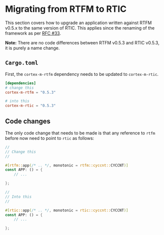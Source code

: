 # Migrating from RTFM to RTIC

This section covers how to upgrade an application written against RTFM v0.5.x to
the same version of RTIC. This applies since the renaming of the framework as per [RFC #33].

**Note:** There are no code differences between RTFM v0.5.3 and RTIC v0.5.3, it is purely a name
change.

[RFC #33]: https://github.com/rtic-rs/rfcs/pull/33

## `Cargo.toml`

First, the `cortex-m-rtfm` dependency needs to be updated to
`cortex-m-rtic`.

``` toml
[dependencies]
# change this
cortex-m-rtfm = "0.5.3"

# into this
cortex-m-rtic = "0.5.3"
```

## Code changes

The only code change that needs to be made is that any reference to `rtfm` before now need to point
to `rtic` as follows:

``` rust
//
// Change this
//

#[rtfm::app(/* .. */, monotonic = rtfm::cyccnt::CYCCNT)]
const APP: () = {
    // ...

};

//
// Into this
//

#[rtic::app(/* .. */, monotonic = rtic::cyccnt::CYCCNT)]
const APP: () = {
    // ...

};
```
